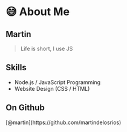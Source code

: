 # 😅 About Me

## Martin

> Life is short, I use JS

## Skills

- Node.js / JavaScript Programming
- Website Design (CSS / HTML)

## On Github

<style>.v-middle *{vertical-align:middle}.v-middle .img-a{font-size:0}</style>
<p class="v-middle">
[@martin](https://github.com/martindelosrios)&nbsp;&nbsp
</p>

